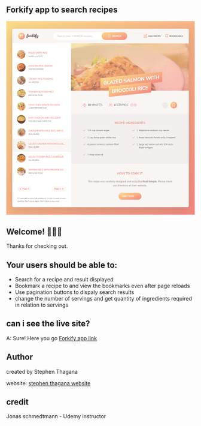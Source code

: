 ## Forkify app to search recipes

![Forkify app to search recipes](./src/img/forkify-design.png)

## Welcome! 👋👋👋

Thanks for checking out.

## Your users should be able to:

- Search for a recipe and result displayed
- Bookmark a recipe to and view the bookmarks even after page reloads
- Use pagination buttons to dispaly search results
- change the number of servings and get quantity of ingredients required in relation to servings

## can i see the live site?

A: Sure! Here you go [Forkify app link](https://recipe.netlify.app)

## Author

created by Stephen Thagana

website:
[stephen thagana website](https://stephen-thagana.netlify.app)

## credit

Jonas schmedtmann - Udemy instructor
